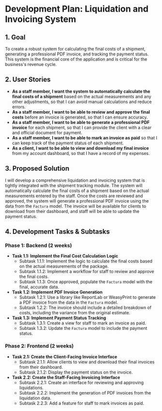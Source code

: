 # Development Plan: Liquidation and Invoicing System

## 1. Goal

To create a robust system for calculating the final costs of a shipment, generating a professional PDF invoice, and tracking the payment status. This system is the financial core of the application and is critical for the business's revenue cycle.

## 2. User Stories

* **As a staff member, I want the system to automatically calculate the final costs of a shipment** based on the actual measurements and any other adjustments, so that I can avoid manual calculations and reduce errors.
* **As a staff member, I want to be able to review and approve the final costs** before an invoice is generated, so that I can ensure accuracy.
* **As a staff member, I want to be able to generate a professional PDF invoice** for each shipment, so that I can provide the client with a clear and official document for payment.
* **As a staff member, I want to be able to mark an invoice as paid** so that I can keep track of the payment status of each shipment.
* **As a client, I want to be able to view and download my final invoice** from my account dashboard, so that I have a record of my expenses.

## 3. Proposed Solution

I will develop a comprehensive liquidation and invoicing system that is tightly integrated with the shipment tracking module. The system will automatically calculate the final costs of a shipment based on the actual measurements entered by the staff. Once the costs are reviewed and approved, the system will generate a professional PDF invoice using the data from the `Factura` model. The invoice will be available for clients to download from their dashboard, and staff will be able to update the payment status.

## 4. Development Tasks & Subtasks

### **Phase 1: Backend (2 weeks)**

* **Task 1.1: Implement the Final Cost Calculation Logic**
  * Subtask 1.1.1: Implement the logic to calculate the final costs based on the actual measurements of the package.
  * Subtask 1.1.2: Implement a workflow for staff to review and approve the final costs.
  * Subtask 1.1.3: Once approved, populate the `Factura` model with the final, accurate data.
* **Task 1.2: Implement PDF Invoice Generation**
  * Subtask 1.2.1: Use a library like ReportLab or WeasyPrint to generate a PDF invoice from the data in the `Factura` model.
  * Subtask 1.2.2: The invoice should include a detailed breakdown of costs, including the variance from the original estimate.
* **Task 1.3: Implement Payment Status Tracking**
  * Subtask 1.3.1: Create a view for staff to mark an invoice as paid.
  * Subtask 1.3.2: Update the `Factura` model to include the payment status.

### **Phase 2: Frontend (2 weeks)**

* **Task 2.1: Create the Client-Facing Invoice Interface**
  * Subtask 2.1.1: Allow clients to view and download their final invoices from their dashboard.
  * Subtask 2.1.2: Display the payment status on the invoice.
* **Task 2.2: Create the Staff-Facing Invoicing Interface**
  * Subtask 2.2.1: Create an interface for reviewing and approving liquidations.
  * Subtask 2.2.2: Implement the generation of PDF invoices from the liquidation data.
  * Subtask 2.2.3: Add a feature for staff to mark invoices as paid.
